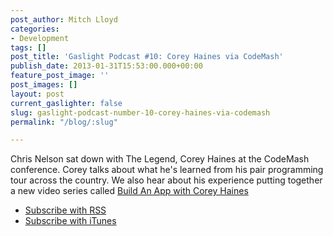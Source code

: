 ```yaml
---
post_author: Mitch Lloyd
categories:
- Development
tags: []
post_title: 'Gaslight Podcast #10: Corey Haines via CodeMash'
publish_date: 2013-01-31T15:53:00.000+00:00
feature_post_image: ''
post_images: []
layout: post
current_gaslighter: false
slug: gaslight-podcast-number-10-corey-haines-via-codemash
permalink: "/blog/:slug"

---
```

Chris Nelson sat down with The Legend, Corey Haines at the CodeMash conference. Corey talks about what he's learned from his pair programming tour across the country.  We also hear about his experience putting together a new video series called [Build An App with Corey Haines](http://cleancoders.com/codecast/bawch-episode-1/show)

* [Subscribe with RSS](http://feeds.feedburner.com/gaslightpodcast)
* [Subscribe with iTunes](https://itunes.apple.com/us/podcast/gaslight-software-blog/id563643631)
